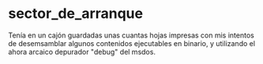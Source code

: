 # sector_de_arranque

Tenía en un cajón guardadas unas cuantas hojas impresas con mis
intentos de desemsamblar algunos contenidos ejecutables en binario,
y utilizando el ahora arcaico depurador "debug" del msdos.
